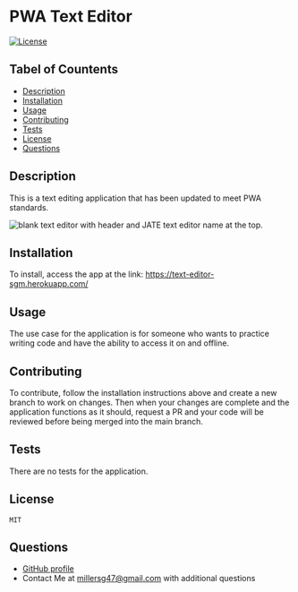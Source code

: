 
  
  # PWA Text Editor

  [![License](https://img.shields.io/badge/License-MIT-yellow.svg)](https://opensource.org/licenses/MIT)

  ## Tabel of Countents
  - [Description](#description)
  - [Installation](#installation)
  - [Usage](#usage)
  - [Contributing](#contributing) 
  - [Tests](#tests)
  - [License](#license)
  - [Questions](#questions)
  
  
  ## Description
  This is a text editing application that has been updated to meet PWA standards.

  ![blank text editor with header and JATE text editor name at the top.](./assets/)
  
  ## Installation
  To install, access the app at the link: https://text-editor-sgm.herokuapp.com/
  
  ## Usage    
  The use case for the application is for someone who wants to practice writing code and have the ability to access it on and offline.
  
  ## Contributing 
  To contribute, follow the installation instructions above and create a new branch to work on changes. Then when your changes are complete and the application functions as it should, request a PR and your code will be reviewed before being merged into the main branch.
  
  ## Tests 
  There are no tests for the application.
  
  ## License
    MIT
  
  ## Questions
  - [GitHub profile](https://github.com/millersg47)
  - Contact Me at millersg47@gmail.com with additional questions